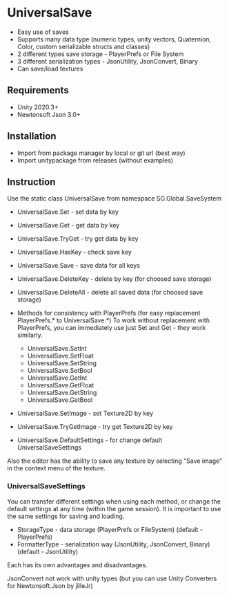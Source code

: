 # UniversalSave

- Easy use of saves
- Supports many data type (numeric types, unity vectors, Quaternion, Color, custom serializable structs and classes)
- 2 different types save storage - PlayerPrefs or File System
- 3 different serialization types - JsonUtility, JsonConvert, Binary
- Can save/load textures

## Requirements

- Unity 2020.3+
- Newtonsoft Json 3.0+

## Installation

- Import from package manager by local or git url (best way)
- Import unitypackage from releases (without examples)

## Instruction

Use the static class UniversalSave from namespace SG.Global.SaveSystem

- UniversalSave.Set - set data by key
- UniversalSave.Get - get data by key
- UniversalSave.TryGet - try get data by key
- UniversalSave.HasKey - check save key
- UniversalSave.Save - save data for all keys
- UniversalSave.DeleteKey - delete by key (for choosed save storage)
- UniversalSave.DeleteAll - delete all saved data (for choosed save storage)


- Methods for consistency with PlayerPrefs (for easy replacement PlayerPrefs.* to UniversalSave.*) 
To work without replacement with PlayerPrefs, you can immediately use just Set and Get - they work similarly.
  - UniversalSave.SetInt
  - UniversalSave.SetFloat
  - UniversalSave.SetString
  - UniversalSave.SetBool
  - UniversalSave.GetInt
  - UniversalSave.GetFloat
  - UniversalSave.GetString
  - UniversalSave.GetBool


- UniversalSave.SetImage - set Texture2D by key
- UniversalSave.TryGetImage - try get Texture2D by key


- UniversalSave.DefaultSettings - for change default UniversalSaveSettings


Also the editor has the ability to save any texture by selecting "Save image" in the context menu of the texture.


### UniversalSaveSettings

You can transfer different settings when using each method, or change the default settings at any time (within the game session).
It is important to use the same settings for saving and loading.

- StorageType - data storage (PlayerPrefs or FileSystem) (default - PlayerPrefs)
- FormatterType - serialization way (JsonUtility, JsonConvert, Binary) (default - JsonUtility)

Each has its own advantages and disadvantages. 

JsonConvert not work with unity types (but you can use Unity Converters for Newtonsoft.Json by jilleJr)
